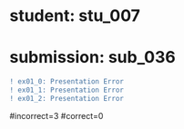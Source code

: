 # student: stu_007
# submission: sub_036

```diff
! ex01_0: Presentation Error
! ex01_1: Presentation Error
! ex01_2: Presentation Error
```
#incorrect=3
#correct=0
